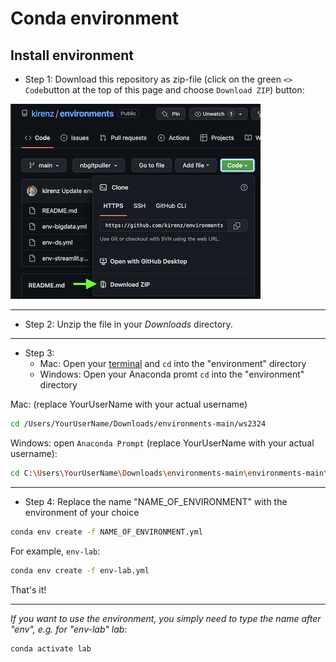 # Conda environment


## Install environment


- Step 1: Download this repository as zip-file (click on the green `<> Code`button at the top of this page and choose `Download ZIP`) button:

![](download.png)

---

- Step 2: Unzip the file in your *Downloads* directory.

---

- Step 3:
  - Mac: Open your [terminal](https://support.apple.com/guide/terminal/open-or-quit-terminal-apd5265185d-f365-44cb-8b09-71a064a42125/mac#:~:text=Terminal%20for%20me-,Open%20Terminal,%2C%20then%20double%2Dclick%20Terminal.) and `cd` into the "environment" directory
  - Windows: Open your Anaconda promt `cd` into the "environment" directory

Mac: (replace YourUserName with your actual username)

```bash
cd /Users/YourUserName/Downloads/environments-main/ws2324
```

Windows: open `Anaconda Prompt` (replace YourUserName with your actual username):

```bash
cd C:\Users\YourUserName\Downloads\environments-main\environments-main\ws2324
```

---

- Step 4: Replace the name "NAME_OF_ENVIRONMENT" with the environment of your choice 

```bash
conda env create -f NAME_OF_ENVIRONMENT.yml
```

For example, `env-lab`: 

```bash
conda env create -f env-lab.yml
```

That's it!

---

*If you want to use the environment, you simply need to type the name after "env", e.g. for "env-lab" lab:*

```bash
conda activate lab
```
